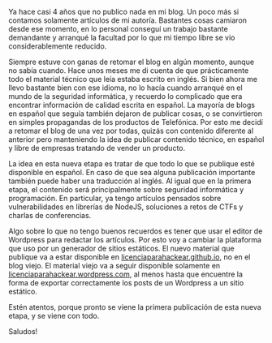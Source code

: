 <!--
.. title: Licencia para Hackear está de vuelta!
.. slug: licencia-para-hackear-esta-de-vuelta
.. date: 2019-02-17 03:48:50 UTC-03:00
.. tags: 
.. category: 
.. link: 
.. description: 
.. type: text
-->

Ya hace casi 4 años que no publico nada en mi blog. Un poco más si contamos
solamente artículos de mi autoría. Bastantes cosas camiaron desde ese momento,
en lo personal conseguí un trabajo bastante demandante y arranqué la facultad
por lo que mi tiempo libre se vio considerablemente reducido.

Siempre estuve con ganas de retomar el blog en algún momento, aunque no sabía
cuando. Hace unos meses me di cuenta de que prácticamente todo el material
técnico que leía estaba escrito en inglés. Si bien ahora me llevo bastante bien
con ese idioma, no lo hacía cuando arranqué en el mundo de la seguridad
informática, y recuerdo lo complicado que era encontrar información de calidad
escrita en español. La mayoría de blogs en español que seguía también dejaron
de publicar cosas, o se convirtieron en simples propagandas de los productos de
Telefónica. Por esto me decidí a retomar el blog de una vez por todas, quizás
con contenido diferente al anterior pero manteniendo la idea de publicar
contenido técnico, en español y libre de empresas tratando de vender un
producto.

La idea en esta nueva etapa es tratar de que todo lo que se publique esté
disponible en español. En caso de que sea alguna publicación importante también
puede haber una traducción al inglés. Al igual que en la primera etapa, el
contenido será principalmente sobre seguridad informática y programación. En
particular, ya tengo artículos pensados sobre vulnerabilidades en librerías de
NodeJS, soluciones a retos de CTFs y charlas de conferencias.

Algo sobre lo que no tengo buenos recuerdos es tener que usar el editor de
Wordpress para redactar los artículos. Por esto voy a cambiar la plataforma que
uso por un generador de sitios estáticos. El nuevo material que publique va a
estar disponible en
[licenciaparahackear.github.io](https://licenciaparahackear.github.io/), no en
el blog viejo. El material viejo va a seguir disponible solamente en
[licenciaparahackear.wordpress.com](https://licenciaparahackear.wordpress.com/),
al menos hasta que encuentre la forma de exportar correctamente los posts de un
Wordpress a un sitio estático.

Estén atentos, porque pronto se viene la primera publicación de esta nueva
etapa, y se viene con todo.

Saludos!
